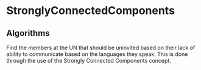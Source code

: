 # StronglyConnectedComponents
## Algorithms
Find the members at the UN that should be uninvited based on their lack of ability to communicate based on the languages they speak. This is done through the use of the Strongly Connected Components concept.
